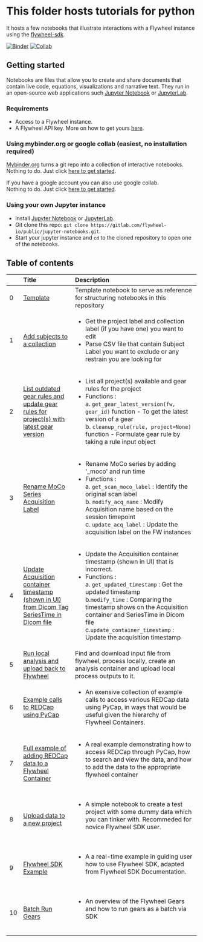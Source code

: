 # This folder hosts tutorials for python

It hosts a few notebooks that illustrate interactions with a Flywheel instance using the 
[flywheel-sdk](https://flywheel-io.gitlab.io/product/backend/sdk/branches/master/python/index.html).

[![Binder](https://mybinder.org/badge_logo.svg)](https://mybinder.org/v2/gl/flywheel-io%2Fpublic%2Fflywheel-tutorials/master?filepath=python%2FTOC.ipynb)
[![Collab](https://colab.research.google.com/assets/colab-badge.svg)](https://colab.research.google.com/github/flywheel-apps/flywheel-tutorials/blob/master/python/TOC.ipynb)

## Getting started

Notebooks are files that allow you to create and share documents that contain live code, equations, 
visualizations and narrative text. They run in an open-source web applications such [Jupyter Notebook](https://jupyter.org) 
or [JupyterLab](https://jupyter.org). 


### Requirements

* Access to a Flywheel instance.
* A Flywheel API key. More on how to get yours [here](https://flywheel-io.gitlab.io/product/backend/sdk/branches/master/python/getting_started.html#api-key).

### Using mybinder.org or google collab (easiest, no installation required)  

[Mybinder.org](https://mybinder.org/) turns a git repo into a collection of interactive notebooks. 
Nothing to do. Just click [here to get started](https://mybinder.org/v2/gl/flywheel-io%2Fpublic%2Fflywheel-tutorials/master?filepath=python%2FTOC.ipynb). 

If you have a google account you can also use google collab.  
Nothing to do. Just click [here to get started](https://colab.research.google.com/github/flywheel-apps/flywheel-tutorials/blob/master/python/TOC.ipynb). 

### Using your own Jupyter instance

* Install [Jupyter Notebook](https://jupyter.org) or [JupyterLab](https://jupyter.org).
* Git clone this repo: `git clone https://gitlab.com/flywheel-io/public/jupyter-notebooks.git`.
* Start your jupyter instance and `cd` to the cloned repository to open one of the notebooks.


## Table of contents

|     | Title        | Description             |
| --- |:-------------|:------------------------|
| 0 | [Template](https://gitlab.com/flywheel-io/public/jupyter-notebooks/-/blob/master/template.ipynb) | Template notebook to serve as reference for structuring notebooks in this repository |
| 1 | [Add subjects to a collection](https://gitlab.com/flywheel-io/public/jupyter-notebooks/-/blob/master/add-to-collection-excluding-subjects-in-csv.ipynb )|  <ul><li>Get the project label and collection label (if you have one) you want to edit </li> <li>Parse CSV file that contain Subject Label you want to exclude or any restrain you are looking for </li>|
| 2 | [List outdated gear rules and update gear rules for project(s) with latest gear version](https://gitlab.com/flywheel-io/public/jupyter-notebooks/-/blob/master/find-outdated-gear-rule-and-update-with-latest-version.ipynb)  | <ul><li> List all project(s) available and gear rules for the project  <br> <li>Functions :<br> a. `get_gear_latest_version(fw, gear_id)` function - To get the latest version of a gear <br> b. `cleanup_rule(rule, project=None)` function - Formulate gear rule by taking a rule input object  |
| 3 | [Rename MoCo Series Acquisition Label](https://gitlab.com/flywheel-io/public/jupyter-notebooks/-/blob/master/rename-moco-and-acq-label.ipynb) | <ul><li> Rename MoCo series by adding '_moco' and run time <br><li>Functions : <br> a.  `get_scan_moco_label` : Identify the original scan label<br>b.  `modify_acq_name` : Modify Acquisition name based on the session timepoint<br>c.  `update_acq_label` : Update the acquisition label on the FW instances  |
| 4 | [ Update Acquisition container timestamp (shown in UI) from Dicom Tag SeriesTime in Dicom file ](https://gitlab.com/flywheel-io/public/jupyter-notebooks/-/blob/master/edit-acquisition-timestamp.ipynb) | <ul><li>Update the Acquisition container timestamp (shown in UI) that is incorrect.<br><li>Functions :<br> a.  `get_updated_timestamp` : Get the updated timestamp <br>b.`modify_time` : Comparing the timestamp shows on the Acquisition container and SeriesTime in Dicom file <br>c.`update_container_timestamp` : Update the acquisition timestamp  <br> |
| 5 | [Run local analysis and upload back to Flywheel](local-analysis-notebook-on-ss-ce.ipynb) | Find and download input file from flywheel, process locally, create an analysis container and upload local process outputs to it. <br>|
| 6 | [Example calls to REDCap using PyCap](https://gitlab.com/flywheel-io/public/flywheel-tutorials/-/blob/master/python/RedCap_Intergration.ipynb) | <ul><li>An exensive collection of example calls to access various REDCap data using PyCap, in ways that would be useful given the hierarchy of Flywheel Containers. <br> |
| 7 | [Full example of adding REDCap data to a Flywheel Container](https://gitlab.com/flywheel-io/public/flywheel-tutorials/-/blob/master/python/add-redcap-data-to-flywheel-container.ipynb) | <ul><li> A real example demonstrating how to access REDCap through PyCap, how to search and view the data, and how to add the data to the appropriate flywheel container </li><br> |
| 8 | [Upload data to a new project](upload-data-to-a-new-project.ipynb) | <ul><li> A simple notebook to create a test project with some dummy data which you can tinker with. Recommeded for novice Flywheel SDK user.</li><br> |
| 9 | [Flywheel SDK Example](Flywheel-SDK-Example.ipynb) | <ul><li> A a real-time example in guiding user how to use Flywheel SDK, adapted from Flywheel SDK Documentation.</li><br> |
| 10 | [Batch Run Gears](batch-run-gears.ipynb) | <ul><li> An overview of the Flywheel Gears and how to run gears as a batch via SDK </li><br> |
